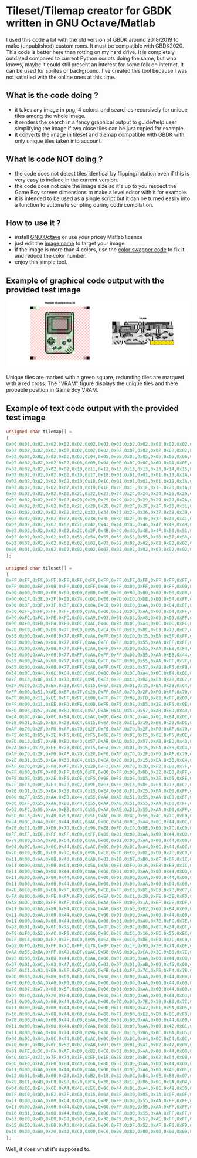 # Tileset/Tilemap creator for GBDK written in GNU Octave/Matlab

I used this code a lot with the old version of GBDK around 2018/2019 to make (unpublished) custom roms. It must be compatible with GBDK2020. This code is better here than rotting on my hard drive. It is completely outdated compared to current Python scripts doing the same, but who knows, maybe it could still present an interest for some folk on internet. It can be used for sprites or background. I've created this tool because I was not satisfied with the online ones at this time.

## What is the code doing ?
- it takes any image in png, 4 colors, and searches recursively for unique tiles among the whole image.
- it renders the search in a fancy graphical output to guide/help user simplifying the image if two close tiles can be just copied for example.
- it converts the image in tileset and tilemap compatible with GBDK with only unique tiles taken into account.

## What is code NOT doing ?
- the code does not detect tiles identical by flipping/rotation even if this is very easy to include in the current version.
- the code does not care the image size so it's up to you respect the Game Boy screen dimensions to make a level editor with it for example.
- it is intended to be used as a single script but it can be turned easily into a function to automate scripting during code compilation.

## How to use it ?
- install [GNU Octave](https://octave.org/) or use your pricey Matlab licence
- just edit the [image name](https://github.com/Raphael-Boichot/GNU-Octave-tileset-tilemap-creator-for-GBDK/blob/ca894bc3ff5463393935c4b1e606610a5f718c7b/Tile_creator_GBDK.m#L4) to target your image.
- if the image is more than 4 colors, use the [color swapper code](/Color_swapper.m) to fix it and reduce the color number.
- enjoy this simple tool.

## Example of graphical code output with the provided test image
![](/Output.png)

Unique tiles are marked with a green square, redunding tiles are marqued with a red cross. The "VRAM" figure displays the unique tiles and there probable position in Game Boy VRAM.

## Example of text code output with the provided test image

```c
unsigned char tilemap[] =
{
0x00,0x01,0x02,0x02,0x02,0x02,0x02,0x02,0x02,0x02,0x02,0x02,0x02,0x02,0x02,0x02,0x02,0x02,0x01,0x00,
0x02,0x02,0x02,0x02,0x02,0x02,0x02,0x02,0x02,0x02,0x02,0x02,0x02,0x02,0x02,0x02,0x02,0x02,0x02,0x02,
0x02,0x02,0x02,0x02,0x02,0x03,0x04,0x05,0x05,0x05,0x05,0x05,0x05,0x06,0x07,0x02,0x02,0x02,0x02,0x02,
0x02,0x02,0x02,0x02,0x02,0x08,0x09,0x0A,0x0B,0x0C,0x0C,0x0D,0x0A,0x0E,0x0F,0x02,0x02,0x02,0x02,0x02,
0x02,0x02,0x02,0x02,0x02,0x10,0x11,0x12,0x13,0x13,0x13,0x13,0x14,0x15,0x16,0x02,0x02,0x02,0x02,0x02,
0x02,0x02,0x02,0x02,0x02,0x10,0x17,0x18,0x01,0x01,0x01,0x01,0x19,0x1A,0x16,0x02,0x02,0x02,0x02,0x02,
0x02,0x02,0x02,0x02,0x02,0x10,0x1B,0x1C,0x01,0x01,0x01,0x01,0x19,0x1A,0x16,0x02,0x02,0x02,0x02,0x02,
0x02,0x02,0x02,0x02,0x02,0x10,0x1D,0x1E,0x1F,0x1F,0x1F,0x1F,0x20,0x1A,0x16,0x02,0x02,0x02,0x02,0x02,
0x02,0x02,0x02,0x02,0x02,0x21,0x22,0x23,0x24,0x24,0x24,0x24,0x25,0x26,0x27,0x02,0x02,0x02,0x02,0x02,
0x02,0x02,0x02,0x02,0x02,0x28,0x29,0x29,0x29,0x29,0x29,0x29,0x29,0x2A,0x2B,0x02,0x02,0x02,0x02,0x02,
0x02,0x02,0x02,0x02,0x02,0x2C,0x2D,0x2E,0x2F,0x2F,0x2F,0x2F,0x30,0x31,0x2B,0x02,0x02,0x02,0x02,0x02,
0x02,0x02,0x02,0x02,0x02,0x32,0x33,0x34,0x35,0x2F,0x36,0x37,0x38,0x39,0x2B,0x02,0x02,0x02,0x02,0x02,
0x02,0x02,0x02,0x02,0x02,0x3A,0x3B,0x3C,0x3D,0x2F,0x3E,0x3F,0x40,0x41,0x2B,0x02,0x02,0x02,0x02,0x02,
0x02,0x02,0x02,0x02,0x02,0x2C,0x42,0x43,0x44,0x45,0x46,0x47,0x48,0x49,0x4A,0x02,0x02,0x02,0x02,0x02,
0x02,0x02,0x02,0x02,0x02,0x2C,0x2F,0x4B,0x4C,0x4D,0x4E,0x4F,0x50,0x51,0x52,0x02,0x02,0x02,0x02,0x02,
0x02,0x02,0x02,0x02,0x02,0x53,0x54,0x55,0x55,0x55,0x55,0x56,0x57,0x58,0x59,0x02,0x02,0x02,0x02,0x02,
0x02,0x02,0x02,0x02,0x02,0x02,0x02,0x02,0x02,0x02,0x02,0x02,0x02,0x02,0x02,0x02,0x02,0x02,0x02,0x02,
0x00,0x01,0x02,0x02,0x02,0x02,0x02,0x02,0x02,0x02,0x02,0x02,0x02,0x02,0x02,0x02,0x02,0x02,0x01,0x00
};

unsigned char tileset[] =
{
0xFF,0xFF,0xFF,0xFF,0xFF,0xFF,0xFF,0xFF,0xFF,0xFF,0xFF,0xFF,0xFF,0xFF,0xFF,0xFF,
0xFF,0x00,0xFF,0x00,0xFF,0x00,0xFF,0x00,0xFF,0x00,0xFF,0x00,0xFF,0x00,0xFF,0x00,
0x00,0x00,0x00,0x00,0x00,0x00,0x00,0x00,0x00,0x00,0x00,0x00,0x00,0x00,0x00,0x00,
0x00,0x1F,0x3E,0x3F,0x0B,0x74,0xDC,0xE0,0x7D,0xC0,0xDE,0xE0,0x54,0xFF,0xEA,0xFF,
0x00,0x3F,0x3F,0x3F,0x3F,0xC0,0x8A,0xC0,0x91,0xC0,0xAA,0xC0,0xC4,0xFF,0xAA,0xFF,
0x00,0xFF,0xFF,0xFF,0xFF,0x00,0xAA,0x00,0x51,0x00,0xAA,0x00,0x04,0xFF,0xAA,0xFF,
0x00,0xFC,0xFC,0xFE,0xFC,0x03,0xA9,0x03,0x51,0x03,0xA8,0x03,0x03,0xFF,0xAA,0xFF,
0x00,0xF0,0xF0,0xF8,0xF0,0x0C,0xAC,0x0C,0x84,0x0C,0xA4,0x0C,0x0C,0xFC,0xAC,0xFC,
0x7D,0xC0,0xDE,0xE0,0x7F,0xC0,0x95,0xEA,0xFF,0xC3,0xDE,0xE3,0x7B,0xC7,0x97,0xEB,
0x55,0x00,0xAA,0x00,0x77,0xFF,0xAA,0xFF,0x3F,0xC0,0x15,0xEA,0x3F,0xFF,0x2A,0xFF,
0x55,0x00,0xAA,0x00,0x77,0xFF,0xAA,0xFF,0xFF,0x00,0x55,0xAA,0xFF,0xFF,0xAA,0xFF,
0x55,0x00,0xAA,0x00,0x77,0xFF,0xAA,0xFF,0xFF,0x00,0x55,0xAA,0xEB,0xF4,0xB5,0xEA,
0x55,0x00,0xAA,0x00,0x77,0xFF,0xAA,0xFF,0xFF,0x00,0x55,0xAA,0xBB,0x44,0x55,0xAA,
0x55,0x00,0xAA,0x00,0x77,0xFF,0xAA,0xFF,0xFF,0x00,0x55,0xAA,0xFF,0x7F,0x2A,0xFF,
0x55,0x00,0xAA,0x00,0x77,0xFF,0xAB,0xFF,0xFD,0x03,0x57,0xAB,0xF5,0xFB,0xA7,0xFB,
0x54,0x0C,0xA4,0x0C,0xC4,0x0C,0xAC,0x0C,0x84,0x0C,0xA4,0x0C,0x84,0x0C,0xAC,0x0C,
0x7F,0xC3,0xDE,0xE3,0x7B,0xC7,0x9F,0xE3,0xFF,0xC3,0xDE,0xE3,0x7B,0xC7,0x97,0xEB,
0x3F,0xC0,0x15,0xEA,0x3B,0xC4,0x15,0xEA,0x2E,0xD1,0x15,0xEA,0x3B,0xC4,0x15,0xEA,
0xFF,0x00,0x51,0xAE,0xBF,0x7F,0x20,0xFF,0xAF,0x70,0x2F,0xF0,0xAF,0x70,0x67,0xB8,
0xFF,0x00,0x11,0xEE,0xFF,0xFF,0x00,0xFF,0xFF,0x00,0xFD,0x02,0xFF,0x00,0xFF,0x00,
0xFF,0x00,0x11,0xEE,0xFD,0xFE,0x0D,0xFE,0xF5,0x0E,0xD5,0x2E,0xF5,0x0E,0xF5,0x0E,
0xFD,0x03,0x57,0xAB,0xBD,0x43,0x57,0xAB,0xAD,0x53,0x57,0xAB,0xBD,0x43,0x57,0xAB,
0x84,0x0C,0xA4,0x0C,0x84,0x0C,0xAC,0x0C,0x84,0x0C,0xA4,0x0C,0x84,0x0C,0xAC,0x0C,
0x2E,0xD1,0x15,0xEA,0x3B,0xC4,0x15,0xEA,0x3E,0xC1,0x19,0xEE,0x2B,0xDC,0x22,0xFF,
0xAF,0x70,0x2F,0xF0,0xAF,0x70,0x2F,0xF0,0xAF,0x70,0x2F,0xF0,0xAF,0x70,0x27,0xF8,
0xF5,0x0E,0xD5,0x2E,0xF5,0x0E,0xF5,0x0E,0xF5,0x0E,0xF5,0x0E,0xF5,0x0E,0xF5,0x0E,
0xED,0x13,0x57,0xAB,0xBD,0x43,0x57,0xAB,0xAD,0x53,0x57,0xAB,0xBD,0x43,0x57,0xAB,
0x2A,0xF7,0x19,0xEE,0x23,0xDC,0x15,0xEA,0x2E,0xD1,0x15,0xEA,0x3B,0xC4,0x15,0xEA,
0xAF,0x70,0x2F,0xF0,0xAF,0x70,0x2F,0xF0,0xAF,0x70,0x2F,0xF0,0xAF,0x70,0x67,0xB8,
0x2E,0xD1,0x15,0xEA,0x3B,0xC4,0x15,0xEA,0x2E,0xD1,0x15,0xEA,0x3B,0xC4,0x15,0xEA,
0xAF,0x70,0x2F,0xF0,0xAF,0x70,0x2D,0xF2,0xAF,0x70,0x2D,0xF2,0xB0,0x7F,0x3F,0xFF,
0xFF,0x00,0xFF,0x00,0xFF,0x00,0xFF,0x00,0xFF,0x00,0xDD,0x22,0x00,0xFF,0xFF,0xFF,
0xF5,0x0E,0xD5,0x2E,0xF5,0x0E,0xF5,0x0E,0xF5,0x0E,0xD5,0x2E,0x05,0xFE,0xFD,0xFE,
0x7F,0xC3,0xDE,0xE3,0x7B,0xC7,0x9F,0xE3,0xFF,0xC3,0xDE,0xE3,0x7B,0xC7,0x96,0xEB,
0x2E,0xD1,0x15,0xEA,0x3B,0xC4,0x15,0xEA,0x0E,0xF1,0x25,0xFA,0x00,0xFF,0x00,0xFF,
0x80,0x7F,0x55,0xAA,0xBB,0x44,0x55,0xAA,0xAE,0x51,0x55,0xAA,0x00,0xFF,0x00,0xFF,
0x00,0xFF,0x55,0xAA,0xBB,0x44,0x55,0xAA,0xAE,0x51,0x55,0xAA,0x00,0xFF,0x00,0xFF,
0x03,0xFC,0x55,0xAA,0xBB,0x44,0x55,0xAA,0xAE,0x51,0x55,0xAA,0x00,0xFF,0x00,0xFF,
0xED,0x13,0x57,0xAB,0xB3,0x4C,0x5E,0xAC,0xB6,0x4C,0x56,0xAC,0x7C,0xF0,0xFA,0xF0,
0x84,0x0C,0xA4,0x0C,0x44,0x0C,0xAC,0x0C,0x04,0x0C,0xA4,0x0C,0x44,0x0C,0xAC,0x0C,
0x7E,0xC1,0xDF,0xE0,0x7D,0xC0,0x96,0xE8,0xFD,0xC0,0xDE,0xE0,0x7C,0xC0,0x96,0xE8,
0xFF,0xFF,0xEE,0xFF,0xFF,0x00,0xFF,0x00,0x01,0x00,0xAA,0x00,0x44,0x00,0xAA,0x00,
0x79,0x80,0x5A,0xA0,0xC4,0x00,0xAA,0x00,0x01,0x00,0xAA,0x00,0x44,0x00,0xAA,0x00,
0x04,0x0C,0xA4,0x0C,0x44,0x0C,0xAC,0x0C,0x04,0x0C,0xA4,0x0C,0x44,0x0C,0xAC,0x0C,
0x7D,0xC0,0xDE,0xE0,0x7C,0xC0,0x96,0xE8,0xFD,0xC0,0xDE,0xE0,0x7C,0xC0,0x96,0xE8,
0x11,0x00,0xAA,0x00,0x40,0x00,0xAD,0x02,0x1B,0x07,0xB0,0x0F,0x6F,0x1C,0xF9,0x0E,
0x11,0x00,0xAA,0x00,0x04,0x00,0x5A,0xA0,0xE1,0xF0,0x16,0xE8,0xE8,0x1C,0x8C,0xF8,
0x11,0x00,0xAA,0x00,0x44,0x00,0xAA,0x00,0x01,0x00,0xAA,0x00,0x44,0x00,0xAA,0x00,
0x11,0x00,0xAA,0x00,0x44,0x00,0xAA,0x00,0x01,0x00,0xAA,0x00,0x44,0x00,0xAA,0x01,
0x11,0x00,0xAA,0x00,0x44,0x00,0xAA,0x00,0x01,0x00,0xAA,0x00,0x04,0x00,0x0A,0xF0,
0x7D,0xC0,0xDF,0xE0,0x7F,0xC0,0x96,0xEB,0xFF,0xC3,0xDE,0xE3,0x7B,0xC7,0x97,0xEB,
0xFA,0x0D,0xA9,0xFE,0xFA,0xFD,0x95,0xEA,0x3E,0xC1,0x29,0xFE,0x3E,0xFD,0x09,0xFE,
0xA8,0xDC,0x88,0xFF,0xAF,0xDF,0x55,0xAA,0xFF,0x00,0x1A,0xEF,0x2E,0xDF,0x55,0xAA,
0x11,0x00,0x6A,0x80,0x84,0xC0,0x5A,0xA0,0xB1,0x60,0xB2,0x60,0xB4,0x60,0x3A,0xE0,
0x11,0x00,0xAA,0x00,0x44,0x00,0xAA,0x00,0x01,0x00,0xAA,0x00,0x44,0x00,0xAC,0x03,
0x11,0x00,0xAA,0x00,0x44,0x00,0xAA,0x00,0x01,0x00,0xA0,0x7E,0xFC,0x7E,0x5E,0xA1,
0x03,0x01,0xA0,0x0F,0x75,0x0E,0xB6,0x0F,0x35,0x0F,0xB6,0x0F,0x34,0x0F,0x2D,0x83,
0xF9,0xF0,0x52,0xAC,0xF6,0x0C,0x66,0x8C,0x36,0xCC,0x16,0xEC,0x56,0xEC,0xA2,0xF8,
0x7F,0xC3,0xDD,0xE2,0x7F,0xC0,0x95,0xEA,0xFF,0xC0,0xDE,0xE0,0x7C,0xC0,0x96,0xE8,
0x02,0xFD,0xE8,0xFF,0x7C,0xFF,0x78,0x8F,0xEC,0x1F,0x99,0x2E,0x74,0x0F,0x9F,0x23,
0xAA,0x55,0x8A,0xFF,0xAD,0xDF,0xAC,0xD8,0xA9,0xDC,0xCA,0x3C,0x80,0x7C,0xF2,0xE0,
0x95,0x60,0xEA,0x80,0x44,0x80,0xAA,0x00,0x01,0x00,0xAA,0x00,0x44,0x00,0xAA,0x00,
0x07,0x01,0xAC,0x03,0x47,0x01,0xAD,0x03,0x07,0x01,0xAB,0x00,0x45,0x00,0xAA,0x00,
0xBF,0xC1,0x93,0xE9,0x8F,0xF1,0x85,0xFB,0x11,0xFF,0x7C,0xFE,0xF4,0x7E,0xFE,0x00,
0x0D,0x83,0x2B,0x80,0x03,0x80,0x2A,0x80,0x81,0x00,0xAA,0x00,0x44,0x00,0xAA,0x00,
0xF9,0xF0,0x5A,0xA0,0xF0,0x00,0xAA,0x00,0x01,0x00,0xAA,0x00,0x44,0x00,0xAA,0x00,
0x78,0x07,0xA7,0x08,0x5F,0x00,0xAA,0x00,0x01,0x00,0xAA,0x00,0x44,0x00,0xAA,0x00,
0x05,0xF0,0xCA,0x20,0xF4,0x00,0xAA,0x00,0x51,0x00,0xAA,0x00,0x44,0x03,0xA7,0x03,
0x11,0x00,0xAA,0x00,0x44,0x00,0xAA,0x00,0x7D,0x00,0x7E,0x38,0x83,0x7C,0xBB,0xC6,
0x11,0x00,0xAA,0x00,0x44,0x00,0xAA,0x00,0x11,0x00,0xA2,0x01,0x5A,0x05,0x8F,0x1E,
0x10,0x00,0xAA,0x00,0x44,0x00,0xAA,0x00,0xF1,0x00,0xE2,0xE0,0x0C,0xF0,0xDA,0x38,
0x7E,0x00,0xAA,0x00,0x44,0x00,0xAA,0x00,0x01,0x00,0xAA,0x00,0x44,0x00,0xAA,0x00,
0x11,0x00,0xAA,0x00,0x44,0x00,0xAA,0x00,0x01,0x00,0xAA,0x00,0x42,0x01,0xA9,0x03,
0x11,0x00,0xAA,0x00,0x74,0x00,0x9A,0x30,0x2E,0x10,0xB6,0x0C,0xBA,0x05,0x2F,0x83,
0x04,0x0C,0xA4,0x0C,0x44,0x0C,0xAC,0x0C,0x04,0x0C,0xA4,0x0C,0xC4,0x0C,0xAC,0x0C,
0x10,0x0F,0xB8,0x0F,0x5B,0x07,0xAB,0x07,0x16,0x01,0xA1,0x02,0x47,0x00,0xAA,0x00,
0x01,0xFE,0x3C,0xFA,0xAF,0xD0,0xB2,0xC8,0xD1,0x00,0xAA,0x00,0x44,0x00,0xAA,0x00,
0x40,0x3F,0x21,0x7F,0x74,0x1F,0xEF,0x1E,0x5B,0x04,0xBC,0x02,0x54,0x00,0xAA,0x00,
0x0D,0xF0,0xFA,0xE0,0xB4,0x40,0x6A,0x80,0x51,0x00,0xAA,0x00,0x44,0x00,0xAA,0x00,
0x11,0x00,0xAA,0x00,0x44,0x00,0xAA,0x00,0x01,0x00,0xAA,0x00,0x46,0x01,0xAD,0x03,
0x12,0x01,0xAB,0x00,0x2B,0x10,0xB2,0x18,0x32,0x0C,0xB4,0x0E,0x88,0x07,0x2D,0x83,
0x2E,0xC1,0x4B,0xE0,0x8B,0x70,0xFA,0x30,0x62,0x1C,0xB6,0x0C,0x9A,0x04,0x2E,0x80,
0x04,0xCC,0xE4,0xCC,0xA4,0x4C,0xEC,0x0C,0x44,0x0C,0xA4,0x0C,0x48,0x30,0x90,0x30,
0x7F,0xC0,0xDD,0xE2,0x7F,0xC0,0x15,0x6A,0x3F,0x30,0x05,0x1A,0x0F,0x0F,0x02,0x07,
0x11,0x00,0xAA,0x00,0xC4,0x00,0x6A,0x80,0xFF,0x00,0x55,0xAA,0xFF,0xFF,0xAA,0xFF,
0x11,0x00,0xAA,0x00,0x44,0x00,0xAA,0x00,0xFF,0x00,0x55,0xAA,0xFF,0xFF,0xAA,0xFF,
0x16,0x01,0xAB,0x00,0x44,0x00,0xAA,0x00,0xFF,0x00,0x55,0xAA,0xFF,0xFF,0xAA,0xFF,
0x63,0xC0,0x4B,0xE0,0xD8,0x30,0xC2,0x38,0xF5,0x0E,0x57,0xAE,0xFF,0xFF,0xAA,0xFF,
0x65,0xC0,0x4A,0xE0,0xA0,0x40,0xEA,0x00,0xF7,0x0F,0x52,0xAF,0xF0,0xF8,0xA0,0xF0,
0x10,0x30,0x80,0x20,0x40,0xC0,0x00,0xC0,0x00,0x80,0x00,0x00,0x00,0x00,0x00,0x00
};
```

Well, it does what it's supposed to.
